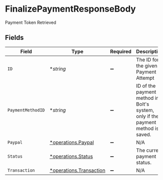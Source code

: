 # FinalizePaymentResponseBody

Payment Token Retrieved


## Fields

| Field                                                                           | Type                                                                            | Required                                                                        | Description                                                                     | Example                                                                         |
| ------------------------------------------------------------------------------- | ------------------------------------------------------------------------------- | ------------------------------------------------------------------------------- | ------------------------------------------------------------------------------- | ------------------------------------------------------------------------------- |
| `ID`                                                                            | **string*                                                                       | :heavy_minus_sign:                                                              | The ID for the given Payment Attempt                                            |                                                                                 |
| `PaymentMethodID`                                                               | **string*                                                                       | :heavy_minus_sign:                                                              | ID of the payment method in Bolt's system, only if the payment method is saved. |                                                                                 |
| `Paypal`                                                                        | [*operations.Paypal](../../models/operations/paypal.md)                         | :heavy_minus_sign:                                                              | N/A                                                                             |                                                                                 |
| `Status`                                                                        | [*operations.Status](../../models/operations/status.md)                         | :heavy_minus_sign:                                                              | The current payment status.                                                     | success                                                                         |
| `Transaction`                                                                   | [*operations.Transaction](../../models/operations/transaction.md)               | :heavy_minus_sign:                                                              | N/A                                                                             |                                                                                 |
